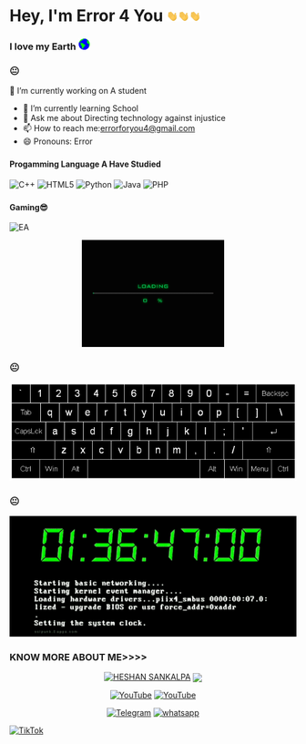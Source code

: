 ### <h1>Hey, I'm Error 4 You <img src='https://raw.githubusercontent.com/Error-For-You/Error-For-You/main/Hi.gif' width=20px><img src='https://raw.githubusercontent.com/Error-For-You/Error-For-You/main/Hi.gif' width=20px><img src='https://raw.githubusercontent.com/Error-For-You/Error-For-You/main/Hi.gif' width=20px>

</h1>

### <p>I love my Earth  <img src='https://raw.githubusercontent.com/Error-For-You/Error-For-You/main/Earth.gif' width=20px></p>

### 😐

 🔭 I’m currently working on A student
- 🌱 I’m currently learning School
- 💬 Ask me about Directing technology against injustice
- 📫 How to reach me:errorforyou4@gmail.com
- 😄 Pronouns: Error

### <h4>Progamming Language A Have Studied</h4>

  ![C++](https://img.shields.io/badge/c++-%2300599C.svg?style=for-the-badge&logo=c%2B%2B&logoColor=white)    ![HTML5](https://img.shields.io/badge/html5-%23E34F26.svg?style=for-the-badge&logo=html5&logoColor=white)   ![Python](https://img.shields.io/badge/python-3670A0?style=for-the-badge&logo=python&logoColor=ffdd54)   ![Java](https://img.shields.io/badge/java-%23ED8B00.svg?style=for-the-badge&logo=java&logoColor=white)   ![PHP](https://img.shields.io/badge/php-%23777BB4.svg?style=for-the-badge&logo=php&logoColor=white)
  
  ### <h4>Gaming😎</h4>
  
 ![EA](https://img.shields.io/badge/ea-%23000000.svg?style=for-the-badge&logo=ea&logoColor=FF0F00)



<p align="center"><img src="error.gif" width=250px alt="Bt">
  </p>
  
### 😐


  
<p align="center"><img src="110318584-81067880-7fc2-11eb-8391-152d308e7f2b.gif" alt="Bt">
</p>

### 😐

  
<p align="center"><a href="https://github.com/Error-For-You"><img title="Error-For-You" src="hack.gif"></a>
</p>
  
### KNOW MORE ABOUT ME>>>>
<p align="center">
<a href="https://github.com/Error-For-You"><img title="HESHAN SANKALPA" src="https://github-readme-stats.vercel.app/api?username=Error-For-You&show_icons=true&include_all_commits=true&theme=chartreuse-dark&cache_seconds=3200"></a>
<a href="https://github.com/Error-For-You"><img align="center" src="https://github-readme-stats.vercel.app/api/top-langs/?username=Error-For-You&theme=dark&hide_langs_below=1&layout=compact" width="360px"/></a>
</p>

<p align="center">
<a href="https://rebrand.ly/githubprof"><img title="YouTube" src="https://img.shields.io/badge/heshan-TMD-brightgreen?style=for-the-badge&logo=github"></a>
<a href="https://rebrand.ly/noobhackers"><img title="YouTube" src="https://img.shields.io/badge/YouTube-Heshan Sankalpa-red?style=for-the-badge&logo=Youtube"></a>
</p>

<p align="center">
<a href="https://t.me/h4ck199"><img title="Telegram" src="https://img.shields.io/badge/Telegram-black?style=for-the-badge&logo=Telegram"></a>
<a href="https://chat.whatsapp.com/FkcQ98SucwgK1TbTfGWzsR"><img title="whatsapp" src="https://img.shields.io/badge/whatsapp-blue?style=for-the-badge&logo=whatsapp"></a>

<a href="https://chat.whatsapp.com/FkcQ98SucwgK1TbTfGWzsR">![TikTok](https://img.shields.io/badge/H4CK.LK-%23000000.svg?style=for-the-badge&logo=TikTok&logoColor=FF0F00)</a>
